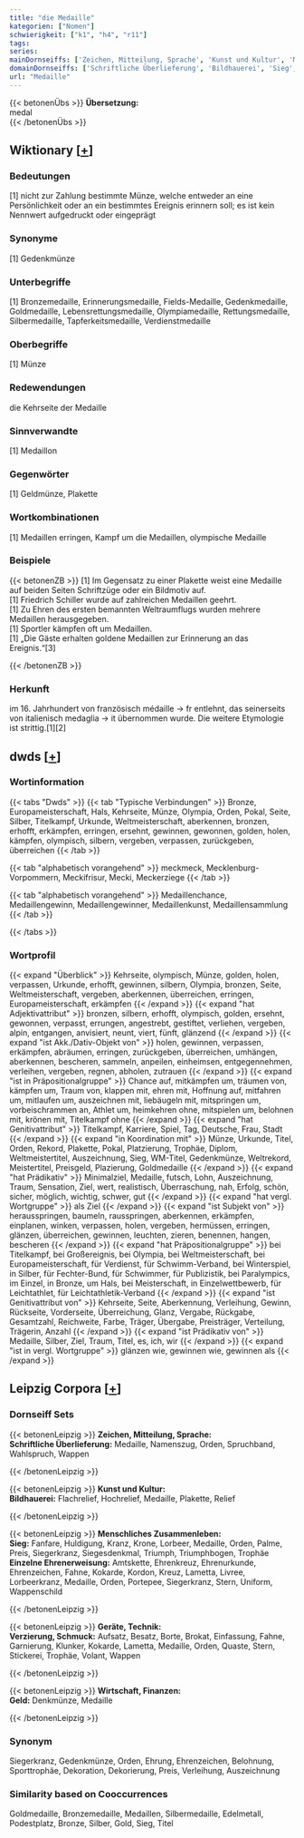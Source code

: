 ```yaml
---
title: "die Medaille"
kategorien: ["Nomen"]
schwierigkeit: ["k1", "h4", "r11"]
tags:
series:
mainDornseiffs: ['Zeichen, Mitteilung, Sprache', 'Kunst und Kultur', 'Menschliches Zusammenleben', 'Geräte, Technik', 'Wirtschaft, Finanzen']
domainDornseiffs: ['Schriftliche Überlieferung', 'Bildhauerei', 'Sieg', 'Einzelne Ehrenerweisung', 'Verzierung, Schmuck', 'Geld']
url: "Medaille"
---
```


{{< betonenÜbs >}}
**Übersetzung:**  
medal  
{{< /betonenÜbs >}}

## Wiktionary [[+](https://de.wiktionary.org/wiki/Medaille)]

### Bedeutungen
[1] nicht zur Zahlung bestimmte Münze, welche entweder an eine Persönlichkeit oder an ein bestimmtes Ereignis erinnern soll; es ist kein Nennwert aufgedruckt oder eingeprägt  

### Synonyme
[1] Gedenkmünze  

### Unterbegriffe
[1] Bronzemedaille, Erinnerungsmedaille, Fields-Medaille, Gedenkmedaille, Goldmedaille, Lebensrettungsmedaille, Olympiamedaille, Rettungsmedaille, Silbermedaille, Tapferkeitsmedaille, Verdienstmedaille  

### Oberbegriffe
[1] Münze  

### Redewendungen
die Kehrseite der Medaille  

### Sinnverwandte
[1] Medaillon  

### Gegenwörter
[1] Geldmünze, Plakette  

### Wortkombinationen
[1] Medaillen erringen, Kampf um die Medaillen, olympische Medaille  

### Beispiele
{{< betonenZB >}}
[1] Im Gegensatz zu einer Plakette weist eine Medaille auf beiden Seiten Schriftzüge oder ein Bildmotiv auf.  
[1] Friedrich Schiller wurde auf zahlreichen Medaillen geehrt.  
[1] Zu Ehren des ersten bemannten Weltraumflugs wurden mehrere Medaillen herausgegeben.  
[1] Sportler kämpfen oft um Medaillen.  
[1] „Die Gäste erhalten goldene Medaillen zur Erinnerung an das Ereignis.“[3]  

{{< /betonenZB >}}
### Herkunft
im 16. Jahrhundert von französisch médaille → fr entlehnt, das seinerseits von italienisch medaglia → it übernommen wurde. Die weitere Etymologie ist strittig.[1][2]  



## dwds [[+](https://www.dwds.de/wb/Medaille)]

### Wortinformation
{{< tabs "Dwds" >}}
{{< tab "Typische Verbindungen" >}}
Bronze, Europameisterschaft, Hals, Kehrseite, Münze, Olympia, Orden, Pokal, Seite, Silber, Titelkampf, Urkunde, Weltmeisterschaft, aberkennen, bronzen, erhofft, erkämpfen, erringen, ersehnt, gewinnen, gewonnen, golden, holen, kämpfen, olympisch, silbern, vergeben, verpassen, zurückgeben, überreichen
{{< /tab >}}

{{< tab "alphabetisch vorangehend" >}}
meckmeck, Mecklenburg-Vorpommern, Meckifrisur, Mecki, Meckerziege
{{< /tab >}}

{{< tab "alphabetisch vorangehend" >}}
Medaillenchance, Medaillengewinn, Medaillengewinner, Medaillenkunst, Medaillensammlung
{{< /tab >}}

{{< /tabs >}}

### Wortprofil
{{< expand "Überblick" >}} Kehrseite, olympisch, Münze, golden, holen, verpassen, Urkunde, erhofft, gewinnen, silbern, Olympia, bronzen, Seite, Weltmeisterschaft, vergeben, aberkennen, überreichen, erringen, Europameisterschaft, erkämpfen {{< /expand >}}
{{< expand "hat Adjektivattribut" >}} bronzen, silbern, erhofft, olympisch, golden, ersehnt, gewonnen, verpasst, errungen, angestrebt, gestiftet, verliehen, vergeben, alpin, entgangen, anvisiert, neunt, viert, fünft, glänzend {{< /expand >}}
{{< expand "ist Akk./Dativ-Objekt von" >}} holen, gewinnen, verpassen, erkämpfen, abräumen, erringen, zurückgeben, überreichen, umhängen, aberkennen, bescheren, sammeln, anpeilen, einheimsen, entgegennehmen, verleihen, vergeben, regnen, abholen, zutrauen {{< /expand >}}
{{< expand "ist in Präpositionalgruppe" >}} Chance auf, mitkämpfen um, träumen von, kämpfen um, Traum von, klappen mit, ehren mit, Hoffnung auf, mitfahren um, mitlaufen um, auszeichnen mit, liebäugeln mit, mitspringen um, vorbeischrammen an, Athlet um, heimkehren ohne, mitspielen um, belohnen mit, krönen mit, Titelkampf ohne {{< /expand >}}
{{< expand "hat Genitivattribut" >}} Titelkampf, Karriere, Spiel, Tag, Deutsche, Frau, Stadt {{< /expand >}}
{{< expand "in Koordination mit" >}} Münze, Urkunde, Titel, Orden, Rekord, Plakette, Pokal, Platzierung, Trophäe, Diplom, Weltmeistertitel, Auszeichnung, Sieg, WM-Titel, Gedenkmünze, Weltrekord, Meistertitel, Preisgeld, Plazierung, Goldmedaille {{< /expand >}}
{{< expand "hat Prädikativ" >}} Minimalziel, Medaille, futsch, Lohn, Auszeichnung, Traum, Sensation, Ziel, wert, realistisch, Überraschung, nah, Erfolg, schön, sicher, möglich, wichtig, schwer, gut {{< /expand >}}
{{< expand "hat vergl. Wortgruppe" >}} als Ziel {{< /expand >}}
{{< expand "ist Subjekt von" >}} herausspringen, baumeln, rausspringen, aberkennen, erkämpfen, einplanen, winken, verpassen, holen, vergeben, hermüssen, erringen, glänzen, überreichen, gewinnen, leuchten, zieren, benennen, hangen, bescheren {{< /expand >}}
{{< expand "hat Präpositionalgruppe" >}} bei Titelkampf, bei Großereignis, bei Olympia, bei Weltmeisterschaft, bei Europameisterschaft, für Verdienst, für Schwimm-Verband, bei Winterspiel, in Silber, für Fechter-Bund, für Schwimmer, für Publizistik, bei Paralympics, im Einzel, in Bronze, um Hals, bei Meisterschaft, in Einzelwettbewerb, für Leichtathlet, für Leichtathletik-Verband {{< /expand >}}
{{< expand "ist Genitivattribut von" >}} Kehrseite, Seite, Aberkennung, Verleihung, Gewinn, Rückseite, Vorderseite, Überreichung, Glanz, Vergabe, Rückgabe, Gesamtzahl, Reichweite, Farbe, Träger, Übergabe, Preisträger, Verteilung, Trägerin, Anzahl {{< /expand >}}
{{< expand "ist Prädikativ von" >}} Medaille, Silber, Ziel, Traum, Titel, es, ich, wir {{< /expand >}}
{{< expand "ist in vergl. Wortgruppe" >}} glänzen wie, gewinnen wie, gewinnen als {{< /expand >}}

## Leipzig Corpora [[+](https://corpora.uni-leipzig.de/en/res?word=Medaille&corpusId=deu_newscrawl-public_2018)]

### Dornseiff Sets
{{< betonenLeipzig >}}
**Zeichen, Mitteilung, Sprache:**  
**Schriftliche Überlieferung:** Medaille, Namenszug, Orden, Spruchband, Wahlspruch, Wappen  

{{< /betonenLeipzig >}}


{{< betonenLeipzig >}}
**Kunst und Kultur:**  
**Bildhauerei:** Flachrelief, Hochrelief, Medaille, Plakette, Relief  

{{< /betonenLeipzig >}}


{{< betonenLeipzig >}}
**Menschliches Zusammenleben:**  
**Sieg:** Fanfare, Huldigung, Kranz, Krone, Lorbeer, Medaille, Orden, Palme, Preis, Siegerkranz, Siegesdenkmal, Triumph, Triumphbogen, Trophäe  
**Einzelne Ehrenerweisung:** Amtskette, Ehrenkreuz, Ehrenurkunde, Ehrenzeichen, Fahne, Kokarde, Kordon, Kreuz, Lametta, Livree, Lorbeerkranz, Medaille, Orden, Portepee, Siegerkranz, Stern, Uniform, Wappenschild  

{{< /betonenLeipzig >}}


{{< betonenLeipzig >}}
**Geräte, Technik:**  
**Verzierung, Schmuck:** Aufsatz, Besatz, Borte, Brokat, Einfassung, Fahne, Garnierung, Klunker, Kokarde, Lametta, Medaille, Orden, Quaste, Stern, Stickerei, Trophäe, Volant, Wappen  

{{< /betonenLeipzig >}}


{{< betonenLeipzig >}}
**Wirtschaft, Finanzen:**  
**Geld:** Denkmünze, Medaille  

{{< /betonenLeipzig >}}

### Synonym
Siegerkranz, Gedenkmünze, Orden, Ehrung, Ehrenzeichen, Belohnung, Sporttrophäe, Dekoration, Dekorierung, Preis, Verleihung, Auszeichnung


### Similarity based on Cooccurrences
Goldmedaille, Bronzemedaille, Medaillen, Silbermedaille, Edelmetall, Podestplatz, Bronze, Silber, Gold, Sieg, Titel

